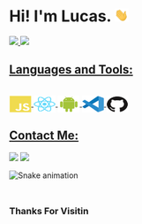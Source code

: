 <h1> Hi! I'm Lucas. <img src="https://github.com/LeonardoYz/LeonardoYz/blob/main/assets/Hi.gif" width="25"></h1>

 <div style="display: inline_block">
  <a href="https://github.com/Luskaaa">
  <img height="160em" src="https://github-readme-stats.vercel.app/api?username=Luskaaa&show_icons=true&theme=dark&include_all_commits=true&count_private=true"/>
  <img height="160em" src="https://github-readme-stats.vercel.app/api/top-langs/?username=Luskaaa&layout=compact&langs_count=7&theme=dark"/>
</div>
 
 <h2>Languages and Tools:</h2>

<div style="display: inline_block"><br>
  <img align="center" alt="Rafa-Js" height="30" width="40" src="https://raw.githubusercontent.com/devicons/devicon/master/icons/javascript/javascript-plain.svg">
  <img align="center" alt="Rafa-React" height="30" width="40" src="https://raw.githubusercontent.com/devicons/devicon/master/icons/react/react-original.svg">
  <img align="center" alt="Rafa-CSS" height="30" width="40" src="https://raw.githubusercontent.com/devicons/devicon/master/icons/android/android-original.svg">
  <img align="center" alt="Rafa-CSS" height="30" width="40" src="https://raw.githubusercontent.com/devicons/devicon/master/icons/vscode/vscode-original.svg">
  <img align="center" alt="Rafa-CSS" height="30" width="40" src="https://raw.githubusercontent.com/devicons/devicon/master/icons/github/github-original.svg">


</div>


  <h2>Contact Me:</h2>
 
 <div> 
  <a href = "mailto:lucasmigueis1311@gmail.com"><img src="https://img.shields.io/badge/-Gmail-%23333?style=for-the-badge&logo=gmail&logoColor=white" target="_blank"></a>
  <a href="https://www.linkedin.com/in/lucas-migueis-333807207" target="_blank"><img src="https://img.shields.io/badge/-LinkedIn-%230077B5?style=for-the-badge&logo=linkedin&logoColor=white" target="_blank"></a>
  
  
</div>
 
 
 ![Snake animation](https://github.com/LeonardoYz/LeonardoYz/blob/output/github-contribution-grid-snake.svg)
 
 <h3>Thanks For Visitin <img height="40"</h3>
